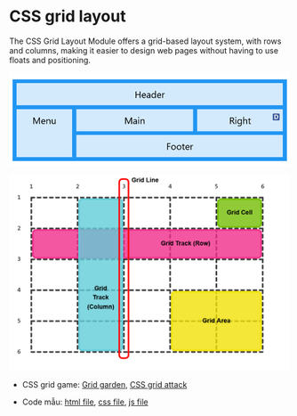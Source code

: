 # CSS grid layout

The CSS Grid Layout Module offers a grid-based layout system, with rows and columns, making it easier to design web pages without having to use floats and positioning.

![css grid image](./img/grid.png)

![Alt text](./img/image.png)

- CSS grid game: [Grid garden](https://cssgridgarden.com/), [CSS grid attack](https://codingfantasy.com/games/css-grid-attack/play)

- Code mẫu: [html file](./code/grid/index.html), [css file](./code/grid/style.css), [js file](./code/grid/main.js)
